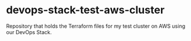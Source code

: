 # devops-stack-test-aws-cluster

Repository that holds the Terraform files for my test cluster on AWS using our DevOps Stack.
